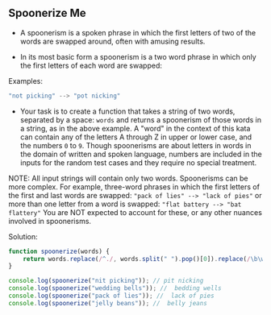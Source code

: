 ## Spoonerize Me

- A spoonerism is a spoken phrase in which the first letters of two of the words are swapped around, often with amusing results.

- In its most basic form a spoonerism is a two word phrase in which only the first letters of each word are swapped:

Examples:

```js
"not picking" --> "pot nicking"
```

- Your task is to create a function that takes a string of two words, separated by a space: `words` and returns a spoonerism of those words in a string, as in the above example. A "word" in the context of this kata can contain any of the letters A through Z in upper or lower case, and the numbers `0` to `9`. Though spoonerisms are about letters in words in the domain of written and spoken language, numbers are included in the inputs for the random test cases and they require no special treatment.

NOTE: All input strings will contain only two words. Spoonerisms can be more complex. For example, three-word phrases in which the first letters of the first and last words are swapped: `"pack of lies" --> "lack of pies"` or more than one letter from a word is swapped: `"flat battery --> "bat flattery"` You are NOT expected to account for these, or any other nuances involved in spoonerisms.

Solution:

```js
function spoonerize(words) {
    return words.replace(/^./, words.split(" ").pop()[0]).replace(/\b\w(?=\S+$)/gm, words[0]) 
}

console.log(spoonerize("nit picking")); // pit nicking
console.log(spoonerize("wedding bells")); //  bedding wells
console.log(spoonerize("pack of lies")); //  lack of pies
console.log(spoonerize("jelly beans")); //  belly jeans
```
